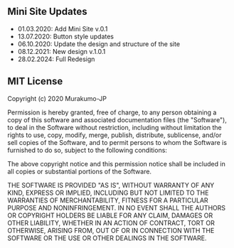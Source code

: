 ## Mini Site Updates

* 01.03.2020: Add Mini Site v.0.1
* 13.07.2020: Button style updates
* 06.10.2020: Update the design and structure of the site
* 08.12.2021: New design v.1.0.1
* 28.02.2024: Full Redesign

## MIT License

Copyright (c) 2020 Murakumo-JP

Permission is hereby granted, free of charge, to any person obtaining a copy
of this software and associated documentation files (the "Software"), to deal
in the Software without restriction, including without limitation the rights
to use, copy, modify, merge, publish, distribute, sublicense, and/or sell
copies of the Software, and to permit persons to whom the Software is
furnished to do so, subject to the following conditions:

The above copyright notice and this permission notice shall be included in all
copies or substantial portions of the Software.

THE SOFTWARE IS PROVIDED "AS IS", WITHOUT WARRANTY OF ANY KIND, EXPRESS OR
IMPLIED, INCLUDING BUT NOT LIMITED TO THE WARRANTIES OF MERCHANTABILITY,
FITNESS FOR A PARTICULAR PURPOSE AND NONINFRINGEMENT. IN NO EVENT SHALL THE
AUTHORS OR COPYRIGHT HOLDERS BE LIABLE FOR ANY CLAIM, DAMAGES OR OTHER
LIABILITY, WHETHER IN AN ACTION OF CONTRACT, TORT OR OTHERWISE, ARISING FROM,
OUT OF OR IN CONNECTION WITH THE SOFTWARE OR THE USE OR OTHER DEALINGS IN THE
SOFTWARE.
